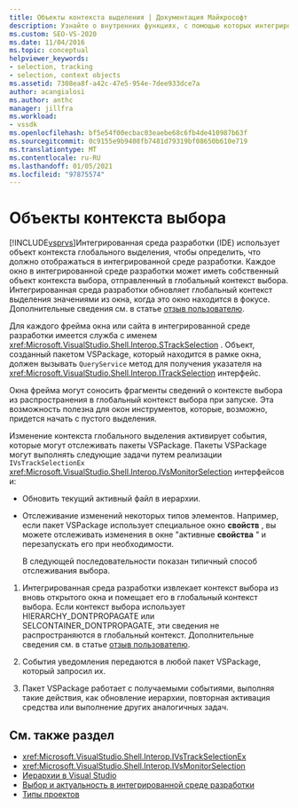 ```yaml
---
title: Объекты контекста выделения | Документация Майкрософт
description: Узнайте о внутренних функциях, с помощью которых интегрированная среда разработки Visual Studio использует объект контекста глобального выделения, чтобы определить, что должно отображаться в интегрированной среде разработки.
ms.custom: SEO-VS-2020
ms.date: 11/04/2016
ms.topic: conceptual
helpviewer_keywords:
- selection, tracking
- selection, context objects
ms.assetid: 7308ea8f-a42c-47e5-954e-7dee933dce7a
author: acangialosi
ms.author: anthc
manager: jillfra
ms.workload:
- vssdk
ms.openlocfilehash: bf5e54f00ecbac03eaebe68c6fb4de410987b63f
ms.sourcegitcommit: 0c9155e9b9408fb7481d79319bf08650b610e719
ms.translationtype: MT
ms.contentlocale: ru-RU
ms.lasthandoff: 01/05/2021
ms.locfileid: "97875574"
---
```

# <a name="selection-context-objects"></a>Объекты контекста выбора
[!INCLUDE[vsprvs](../../code-quality/includes/vsprvs_md.md)]Интегрированная среда разработки (IDE) использует объект контекста глобального выделения, чтобы определить, что должно отображаться в интегрированной среде разработки. Каждое окно в интегрированной среде разработки может иметь собственный объект контекста выбора, отправленный в глобальный контекст выбора. Интегрированная среда разработки обновляет глобальный контекст выделения значениями из окна, когда это окно находится в фокусе. Дополнительные сведения см. в статье [отзыв пользователю](../../extensibility/internals/feedback-to-the-user.md).

 Для каждого фрейма окна или сайта в интегрированной среде разработки имеется служба с именем <xref:Microsoft.VisualStudio.Shell.Interop.STrackSelection> . Объект, созданный пакетом VSPackage, который находится в рамке окна, должен вызывать `QueryService` метод для получения указателя на <xref:Microsoft.VisualStudio.Shell.Interop.ITrackSelection> интерфейс.

 Окна фрейма могут соносить фрагменты сведений о контексте выбора из распространения в глобальный контекст выбора при запуске. Эта возможность полезна для окон инструментов, которые, возможно, придется начать с пустого выделения.

 Изменение контекста глобального выделения активирует события, которые могут отслеживать пакеты VSPackage. Пакеты VSPackage могут выполнять следующие задачи путем реализации `IVsTrackSelectionEx` <xref:Microsoft.VisualStudio.Shell.Interop.IVsMonitorSelection> интерфейсов и:

- Обновить текущий активный файл в иерархии.

- Отслеживание изменений некоторых типов элементов. Например, если пакет VSPackage использует специальное окно **свойств** , вы можете отслеживать изменения в окне "активные **свойства** " и перезапускать его при необходимости.

  В следующей последовательности показан типичный способ отслеживания выбора.

1. Интегрированная среда разработки извлекает контекст выбора из вновь открытого окна и помещает его в глобальный контекст выбора. Если контекст выбора использует HIERARCHY_DONTPROPAGATE или SELCONTAINER_DONTPROPAGATE, эти сведения не распространяются в глобальный контекст. Дополнительные сведения см. в статье [отзыв пользователю](../../extensibility/internals/feedback-to-the-user.md).

2. События уведомления передаются в любой пакет VSPackage, который запросил их.

3. Пакет VSPackage работает с получаемыми событиями, выполняя такие действия, как обновление иерархии, повторная активация средства или выполнение других аналогичных задач.

## <a name="see-also"></a>См. также раздел
- <xref:Microsoft.VisualStudio.Shell.Interop.IVsTrackSelectionEx>
- <xref:Microsoft.VisualStudio.Shell.Interop.IVsMonitorSelection>
- [Иерархии в Visual Studio](../../extensibility/internals/hierarchies-in-visual-studio.md)
- [Выбор и актуальность в интегрированной среде разработки](../../extensibility/internals/selection-and-currency-in-the-ide.md)
- [Типы проектов](../../extensibility/internals/project-types.md)
